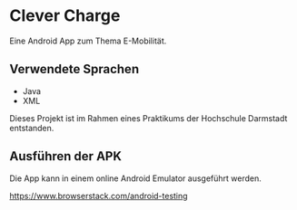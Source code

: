 # Clever Charge
Eine Android App zum Thema E-Mobilität.

## Verwendete Sprachen
* Java
* XML

Dieses Projekt ist im Rahmen eines Praktikums der Hochschule Darmstadt entstanden.

## Ausführen der APK
Die App kann in einem online Android Emulator ausgeführt werden.

https://www.browserstack.com/android-testing
